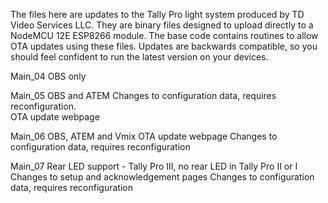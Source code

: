 The files here are updates to the Tally Pro light system produced by TD Video Services LLC.
They are binary files designed to upload directly to a NodeMCU 12E ESP8266 module.
The base code contains routines to allow OTA updates using these files.
Updates are backwards compatible, so you should feel confident to run the latest version on your devices. 

Main_04
  OBS only
  
Main_05
  OBS and ATEM
  Changes to configuration data, requires reconfiguration.  
  OTA update webpage
  
Main_06 
  OBS, ATEM and Vmix
  OTA update webpage
  Changes to configuration data, requires reconfiguration
  
Main_07
  Rear LED support - Tally Pro III, no rear LED in Tally Pro II or I
  Changes to setup and acknowledgement pages
  Changes to configuration data, requires reconfiguration
  
